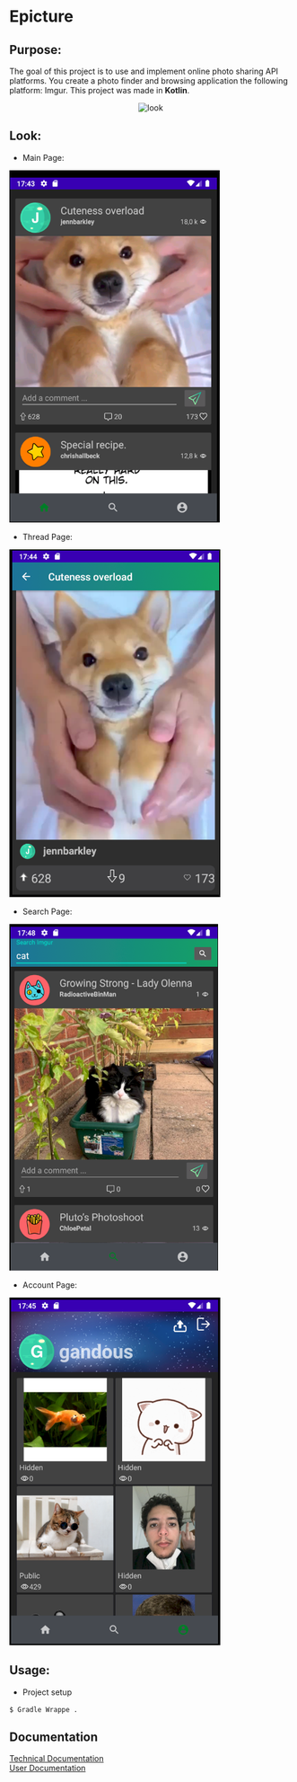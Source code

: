 # Epicture

## Purpose:

The goal of this project is to use and implement online photo sharing API platforms.
You create a photo finder and browsing application the following platform: Imgur.
This project was made in **Kotlin**.

<p align="center">
<img width="423" height="152" src="https://upload.wikimedia.org/wikipedia/commons/thumb/e/e9/Imgur_logo.svg/1280px-Imgur_logo.svg.png" alt="look"/><br/>
</p>

## Look:

 - Main Page:
<p align="left">
<img src="/doc/img/look_1.png" alt="look"/><br/>
</p>

 - Thread Page:
<p align="left">
<img src="/doc/img/look_2.png" alt="look"/><br/>
</p>

 - Search Page:
<p align="left">
<img src="/doc/img/look_4.png" alt="look"/><br/>
</p>

 - Account Page:
<p align="left">
<img src="/doc/img/look_3.png" alt="look"/><br/>
</p>

## Usage:
- Project setup
```
$ Gradle Wrappe .
```

## Documentation
[Technical Documentation](./doc/doc.md)\
[User Documentation](./doc/user_doc.md)
